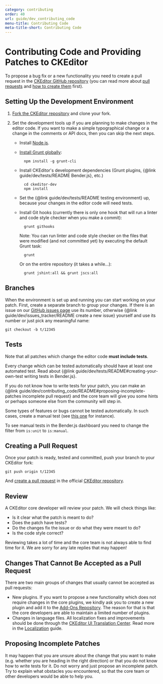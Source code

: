 ```yaml
---
category: contributing
order: 40
url: guide/dev_contributing_code
menu-title: Contributing Code
meta-title-short: Contributing Code
---
```

<!--
Copyright (c) 2003-2019, CKSource - Frederico Knabben. All rights reserved.
For licensing, see LICENSE.md.
-->

# Contributing Code and Providing Patches to CKEditor

To propose a bug fix or a new functionality you need to create a pull request in the [CKEditor GitHub repository](https://github.com/ckeditor/ckeditor-dev) (you can read more about [pull requests](https://help.github.com/articles/using-pull-requests/) and [how to create them](https://help.github.com/articles/creating-a-pull-request/) first).

## Setting Up the Development Environment

1. [Fork the CKEditor repository](https://help.github.com/articles/fork-a-repo/) and clone your fork.
1. Set the development tools up if you are planning to make changes in the editor code. If you want to make a simple typographical change or a change in the comments or API docs, then you can skip the next steps.

	* Install [Node.js](https://nodejs.org/).
	* [Install Grunt globally](http://gruntjs.com/getting-started):

			npm install -g grunt-cli

	* Install CKEditor's development dependencies (Grunt plugins, {@link guide/dev/tests/README Bender.js}, etc.)

			cd ckeditor-dev
			npm install

	* Set the {@link guide/dev/tests/README testing environment} up, because your changes in the editor code will need tests.
	* Install Git hooks (currently there is only one hook that will run a linter and code style checker when you make a commit):

			grunt githooks

		Note: You can run linter and code style checker on the files that were modified (and not committed yet) by executing the default Grunt task:

			grunt

		Or on the entire repository (it takes a while...):

			grunt jshint:all && grunt jscs:all

## Branches

When the environment is set up and running you can start working on your patch. First, create a separate branch to group your changes. If there is an issue on our [GitHub issues page](https://github.com/ckeditor/ckeditor-dev/issues) use its number, otherwise {@link guide/dev/issues_tracker/README create a new issue} yourself and use its number or just pick any meaningful name:

	git checkout -b t/12345

## Tests

Note that all patches which change the editor code **must include tests**.

Every change which can be tested automatically should have at least one automated test. Read about {@link guide/dev/tests/README#creating-your-own-test writing tests in Bender.js}.

<info-box hint="">
 If you do not know how to write tests for your patch, you can make an {@link guide/dev/contributing_code/README#proposing-incomplete-patches incomplete pull request} and the core team will give you some hints or perhaps someone else from the community will step in.
</info-box>

Some types of features or bugs cannot be tested automatically. In such cases, create a manual test (see [this one](https://github.com/ckeditor/ckeditor-dev/tree/master/tests/tickets/12735) for instance).

<info-box hint="">
 To see manual tests in the Bender.js dashboard you need to change the filter from <code>is:unit</code> to <code>is:manual</code>.
</info-box>

## Creating a Pull Request

Once your patch is ready, tested and committed, push your branch to your CKEditor fork:

	git push origin t/12345

And [create a pull request](https://help.github.com/articles/creating-a-pull-request/) in the official [CKEditor repository](https://github.com/ckeditor/ckeditor-dev).

## Review

A CKEditor core developer will review your patch. We will check things like:

* Is it clear what the patch is meant to do?
* Does the patch have tests?
* Do the changes fix the issue or do what they were meant to do?
* Is the code style correct?

Reviewing takes a lot of time and the core team is not always able to find time for it. We are sorry for any late replies that may happen!

## Changes That Cannot Be Accepted as a Pull Request

There are two main groups of changes that usually cannot be accepted as pull requests:

* New plugins. If you want to propose a new functionality which does not require changes in the core plugins, we kindly ask you to create a new plugin and add it to the [Add-Ons Repository](https://ckeditor.com/cke4/addons/plugins/all). The reason for that is that the core developers are able to maintain a limited number of plugins.
* Changes in language files. All localization fixes and improvements should be done through the [CKEditor UI Translation Center](https://www.transifex.net/projects/p/ckeditor/). Read more in the [Localization](http://docs.cksource.com/CKEditor_3.x/Developers_Guide/Localization) guide.

## Proposing Incomplete Patches

It may happen that you are unsure about the change that you want to make (e.g. whether you are heading in the right direction) or that you do not know how to write tests for it. Do not worry and just propose an incomplete patch. Try to explain what obstacles you encountered, so that the core team or other developers would be able to help you.
